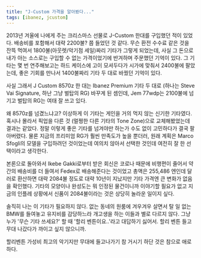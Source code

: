 ```yaml
---
title: "J-Custom 가격을 알아봤다..."
tags: [ibanez, jcustom]
---
```


2013년 겨울에 나에게 주는 크리스마스 선물로 J-Custom 한대를 구입했던 적이 있었다. 배송비를 포함해서 대략 2200불? 쯤 들었던 것 같다. 무슨 환전 수수료 같은 것을 잔뜩 먹여서 1800불(아웃렛/악기점 세일)짜리 기타가 그렇게 되었는데, 사실 그 돈으로 내가 아는 소스로는 구입할 수 없는 가격이었기에 반겨하며 주문했던 기억이 있다. 그 기타는 몇 번 연주해보고는 하드 케이스에 고이 모셔두다가 시가에 맞춰서 2400불에 팔았는데, 좋은 기회를 만나서 1400불짜리 기타 두 대로 바꿨던 기억이 있다.

사실 그래서 J Custom 8570z 한 대는 Ibanez Premium 기타 두 대로 (하나는 Steve Vai Signature, 하난 그냥 벌탑의 RG) 바꾸게 된 셈인데, Jem 77wdp는 2100불에 넘기고 벌탑의 RG는 여태 잘 쓰고 있다. 

왜 8570z를 넘겼느냐고? 이상하게 이 기타는 게인을 거의 먹지 않는 신기한 기타였다. 혹시나 몰라서 픽업을 다른 것 (멀쩡한 다른 기타의 Tone Zone)으로 교체해봤었는데 결과는 같았다. 정말 이렇게 좋은 기타를 넘겨야만 하는가 수도 없이 고민하다가 결국 팔아버렸다. 물론 지금의 프리미엄 RG가 훨씬 만족도가 높을 뿐더러, 원래 계획은 Marco Sfogli의 모델을 구입하려던 것이었는데 여의치 않아서 선택한 것인데 여전히 잘 한 선택이라고 생각한다.

본론으로 돌아와서 Ikebe Gakki로부터 받은 회신은 코로나 때문에 비행편이 줄어서 약간의 배송비를 더 들여서 Fedex로 배송해준다는 것이었고 총액은 255,486 엔인데 달러로 환산하면 대략 2084불 정도로 대략 10년이 지났지만 기타 가격엔 큰 변화가 없음을 확인했다. 기타의 모양이나 완성도는 뭐 인정된 물건이니까 이야기할 필요가 없고 지금의 인플레 상황에서 신품이 2084불이라는 것은 상당히 놀라운 일이지 싶다.

솔직히 나는 이 기타가 필요하지 않다. 없는 동네의 원룸에 겨우겨우 살면서 탈 일 없는 BMW를 들여놓고 유지비를 감당하느라 개고생을 하는 이들과 별로 다르지 않다. 그냥 누가 '무슨 기타 쓰세요?' 할 때 '할리 벤튼이요..'라고 대답하기 싫어서. 할리 벤튼 들고 무대 나갔다가 까이고 싶지 않으니까. 

할리벤튼 가성비 최고의 악기지만 무대에 들고나가기 참 거시기 하단 것은 참으로 애로하다.